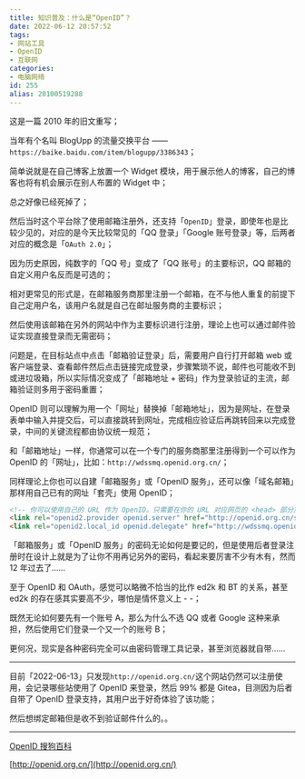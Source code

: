 ```yaml
---
title: 知识普及：什么是“OpenID”？
date: 2022-06-12 20:57:52
tags:
- 网站工具
- OpenID
- 互联网
categories:
- 电脑网络
id: 255
alias: 20100519288
---
```


这是一篇 2010 年的旧文重写；

<!--more-->

当年有个名叫 BlogUpp 的流量交换平台 —— `https://baike.baidu.com/item/blogupp/3386343`；

简单说就是在自己博客上放置一个 Widget 模块，用于展示他人的博客，自己的博客也将有机会展示在别人布置的 Widget 中；

总之好像已经死掉了；

然后当时这个平台除了使用邮箱注册外，还支持「`OpenID`」登录，即使年也是比较少见的，对应的是今天比较常见的「QQ 登录」「Google 账号登录」等，后两者对应的概念是「`OAuth 2.0`」；

因为历史原因，纯数字的「QQ 号」变成了「QQ 账号」的主要标识，QQ 邮箱的自定义用户名反而是可选的；

相对更常见的形式是，在邮箱服务商那里注册一个邮箱，在不与他人重复的前提下自己定用户名，该用户名就是自己在邮址服务商的主要标识；

然后使用该邮箱在另外的网站中作为主要标识进行注册，理论上也可以通过邮件验证实现直接登录而无需密码；

问题是，在目标站点中点击「邮箱验证登录」后，需要用户自行打开邮箱 web 或客户端登录、查看邮件然后点击链接完成登录，步骤繁琐不说，邮件也可能收不到或进垃圾箱，所以实际情况变成了「邮箱地址 + 密码」作为登录验证的主流，邮箱验证则多用于密码重置；

OpenID 则可以理解为用一个「网址」替换掉「邮箱地址」，因为是网址，在登录表单中输入并提交后，可以直接跳转到网址，完成相应验证后再跳转回来以完成登录，中间的关键流程都由协议统一规范；

和「邮箱地址」一样，你通常可以在一个专门的服务商那里注册得到一个可以作为 OpenID 的「网址」，比如：`http://wdssmq.openid.org.cn/`；

同样理论上你也可以自建「邮箱服务」或「OpenID 服务」，还可以像「域名邮箱」那样用自己已有的网址「套壳」使用 OpenID；

```html
<!-- 你可以使用自己的 URL 作为 OpenID。只需要在你的 URL 对应网页的 <head> 部分加入下列两行内容 -->
<link rel="openid2.provider openid.server" href="http://openid.org.cn/server" />
<link rel="openid2.local_id openid.delegate" href="http://wdssmq.openid.org.cn/" />
```

「邮箱服务」或「OpenID 服务」的密码无论如何是要记的，但是使用后者登录注册时在设计上就是为了让你不用再记另外的密码，看起来要厉害不少有木有，然而 12 年过去了……

至于 OpenID 和 OAuth，感觉可以略微不恰当的比作 ed2k 和 BT 的关系，甚至 ed2k 的存在感其实要高不少，哪怕是情怀意义上 - -；

既然无论如何要先有一个账号 A，那么为什么不选 QQ 或者 Google 这种来承担，然后使用它们登录一个又一个的账号 B；

更何况，现实是各种密码完全可以由密码管理工具记录，甚至浏览器就自带……

--------

目前「2022-06-13」只发现`http://openid.org.cn/`这个网站仍然可以注册使用，会记录哪些站使用了 OpenID 来登录，然后 99% 都是 Gitea，目测因为后者自带了 OpenID 登录支持，其用户出于好奇体验了该功能；

然后想绑定邮箱但是收不到验证邮件什么的。。

-------

[OpenID 搜狗百科](https://baike.sogou.com/v1832844.htm)

[http://openid.org.cn/](http://openid.org.cn/)

<!-- [http://login.comrite.com/](http://login.comrite.com/) -->

<!-- [http://openidexplained.com/get](http://openidexplained.com/get) -->
